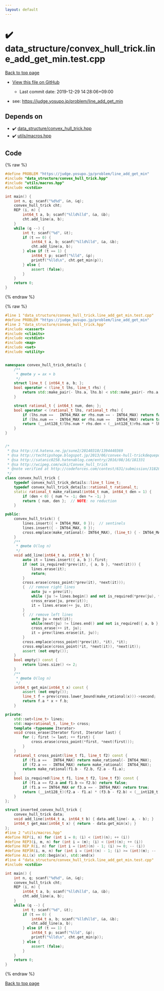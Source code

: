 ```yaml
---
layout: default
---
```


<!-- mathjax config similar to math.stackexchange -->
<script type="text/javascript" async
  src="https://cdnjs.cloudflare.com/ajax/libs/mathjax/2.7.5/MathJax.js?config=TeX-MML-AM_CHTML">
</script>
<script type="text/x-mathjax-config">
  MathJax.Hub.Config({
    TeX: { equationNumbers: { autoNumber: "AMS" }},
    tex2jax: {
      inlineMath: [ ['$','$'] ],
      processEscapes: true
    },
    "HTML-CSS": { matchFontHeight: false },
    displayAlign: "left",
    displayIndent: "2em"
  });
</script>

<script type="text/javascript" src="https://cdnjs.cloudflare.com/ajax/libs/jquery/3.4.1/jquery.min.js"></script>
<script src="https://cdn.jsdelivr.net/npm/jquery-balloon-js@1.1.2/jquery.balloon.min.js" integrity="sha256-ZEYs9VrgAeNuPvs15E39OsyOJaIkXEEt10fzxJ20+2I=" crossorigin="anonymous"></script>
<script type="text/javascript" src="../../assets/js/copy-button.js"></script>
<link rel="stylesheet" href="../../assets/css/copy-button.css" />


# :heavy_check_mark: data_structure/convex_hull_trick.line_add_get_min.test.cpp

<a href="../../index.html">Back to top page</a>

* <a href="{{ site.github.repository_url }}/blob/master/data_structure/convex_hull_trick.line_add_get_min.test.cpp">View this file on GitHub</a>
    - Last commit date: 2019-12-29 14:28:06+09:00


* see: <a href="https://judge.yosupo.jp/problem/line_add_get_min">https://judge.yosupo.jp/problem/line_add_get_min</a>


## Depends on

* :heavy_check_mark: <a href="../../library/data_structure/convex_hull_trick.hpp.html">data_structure/convex_hull_trick.hpp</a>
* :heavy_check_mark: <a href="../../library/utils/macros.hpp.html">utils/macros.hpp</a>


## Code

<a id="unbundled"></a>
{% raw %}
```cpp
#define PROBLEM "https://judge.yosupo.jp/problem/line_add_get_min"
#include "data_structure/convex_hull_trick.hpp"
#include "utils/macros.hpp"
#include <cstdio>

int main() {
    int n, q; scanf("%d%d", &n, &q);
    convex_hull_trick cht;
    REP (i, n) {
        int64_t a, b; scanf("%lld%lld", &a, &b);
        cht.add_line(a, b);
    }
    while (q --) {
        int t; scanf("%d", &t);
        if (t == 0) {
            int64_t a, b; scanf("%lld%lld", &a, &b);
            cht.add_line(a, b);
        } else if (t == 1) {
            int64_t p; scanf("%lld", &p);
            printf("%lld\n", cht.get_min(p));
        } else {
            assert (false);
        }
    }
    return 0;
}

```
{% endraw %}

<a id="bundled"></a>
{% raw %}
```cpp
#line 1 "data_structure/convex_hull_trick.line_add_get_min.test.cpp"
#define PROBLEM "https://judge.yosupo.jp/problem/line_add_get_min"
#line 2 "data_structure/convex_hull_trick.hpp"
#include <cassert>
#include <climits>
#include <cstdint>
#include <map>
#include <set>
#include <utility>


namespace convex_hull_trick_details {
    /**
     * @note y = ax + b
     */
    struct line_t { int64_t a, b; };
    bool operator < (line_t lhs, line_t rhs) {
        return std::make_pair(- lhs.a, lhs.b) < std::make_pair(- rhs.a, rhs.b);
    }

    struct rational_t { int64_t num, den; };
    bool operator < (rational_t lhs, rational_t rhs) {
        if (lhs.num ==   INT64_MAX or rhs.num == - INT64_MAX) return false;
        if (lhs.num == - INT64_MAX or rhs.num ==   INT64_MAX) return true;
        return (__int128_t)lhs.num * rhs.den < (__int128_t)rhs.num * lhs.den;
    }
}


/*
 * @sa http://d.hatena.ne.jp/sune2/20140310/1394440369
 * @sa http://techtipshoge.blogspot.jp/2013/06/convex-hull-trickdequepop-back.html
 * @sa http://satanic0258.hatenablog.com/entry/2016/08/16/181331
 * @sa http://wcipeg.com/wiki/Convex_hull_trick
 * @note verified at http://codeforces.com/contest/631/submission/31828502
 */
class convex_hull_trick {
    typedef convex_hull_trick_details::line_t line_t;
    typedef convex_hull_trick_details::rational_t rational_t;
    static rational_t make_rational(int64_t num, int64_t den = 1) {
        if (den < 0) { num *= -1; den *= -1; }
        return { num, den };  // NOTE: no reduction
    }

public:
    convex_hull_trick() {
        lines.insert({ + INT64_MAX, 0 });  // sentinels
        lines.insert({ - INT64_MAX, 0 });
        cross.emplace(make_rational(- INT64_MAX), (line_t) { - INT64_MAX, 0 });
    }
    /**
     * @note O(log n)
     */
    void add_line(int64_t a, int64_t b) {
        auto it = lines.insert({ a, b }).first;
        if (not is_required(*prev(it), { a, b }, *next(it))) {
            lines.erase(it);
            return;
        }
        cross.erase(cross_point(*prev(it), *next(it)));
        {  // remove right lines
            auto ju = prev(it);
            while (ju != lines.begin() and not is_required(*prev(ju), *ju, { a, b })) -- ju;
            cross_erase(ju, prev(it));
            it = lines.erase(++ ju, it);
        }
        {  // remove left lines
            auto ju = next(it);
            while(next(ju) != lines.end() and not is_required({ a, b }, *ju, *next(ju))) ++ ju;
            cross_erase(++ it, ju);
            it = prev(lines.erase(it, ju));
        }
        cross.emplace(cross_point(*prev(it), *it), *it);
        cross.emplace(cross_point(*it, *next(it)), *next(it));
        assert (not empty());
    }
    bool empty() const {
        return lines.size() <= 2;
    }
    /**
     * @note O(log n)
     */
    int64_t get_min(int64_t x) const {
        assert (not empty());
        line_t f = prev(cross.lower_bound(make_rational(x)))->second;
        return f.a * x + f.b;
    }

private:
    std::set<line_t> lines;
    std::map<rational_t, line_t> cross;
    template <typename Iterator>
    void cross_erase(Iterator first, Iterator last) {
        for (; first != last; ++ first) {
            cross.erase(cross_point(*first, *next(first)));
        }
    }
    rational_t cross_point(line_t f1, line_t f2) const {
        if (f1.a ==   INT64_MAX) return make_rational(- INT64_MAX);
        if (f2.a == - INT64_MAX) return make_rational(  INT64_MAX);
        return make_rational(f1.b - f2.b, f2.a - f1.a);
    }
    bool is_required(line_t f1, line_t f2, line_t f3) const {
        if (f1.a == f2.a and f1.b <= f2.b) return false;
        if (f1.a == INT64_MAX or f3.a == - INT64_MAX) return true;
        return (__int128_t)(f2.a - f1.a) * (f3.b - f2.b) < (__int128_t)(f2.b - f1.b) * (f3.a - f2.a);
    }
};

struct inverted_convex_hull_trick {
    convex_hull_trick data;
    void add_line(int64_t a, int64_t b) { data.add_line(- a, - b); }
    int64_t get_max(int64_t x) { return - data.get_min(x); }
};
#line 2 "utils/macros.hpp"
#define REP(i, n) for (int i = 0; (i) < (int)(n); ++ (i))
#define REP3(i, m, n) for (int i = (m); (i) < (int)(n); ++ (i))
#define REP_R(i, n) for (int i = (int)(n) - 1; (i) >= 0; -- (i))
#define REP3R(i, m, n) for (int i = (int)(n) - 1; (i) >= (int)(m); -- (i))
#define ALL(x) std::begin(x), std::end(x)
#line 4 "data_structure/convex_hull_trick.line_add_get_min.test.cpp"
#include <cstdio>

int main() {
    int n, q; scanf("%d%d", &n, &q);
    convex_hull_trick cht;
    REP (i, n) {
        int64_t a, b; scanf("%lld%lld", &a, &b);
        cht.add_line(a, b);
    }
    while (q --) {
        int t; scanf("%d", &t);
        if (t == 0) {
            int64_t a, b; scanf("%lld%lld", &a, &b);
            cht.add_line(a, b);
        } else if (t == 1) {
            int64_t p; scanf("%lld", &p);
            printf("%lld\n", cht.get_min(p));
        } else {
            assert (false);
        }
    }
    return 0;
}

```
{% endraw %}

<a href="../../index.html">Back to top page</a>

